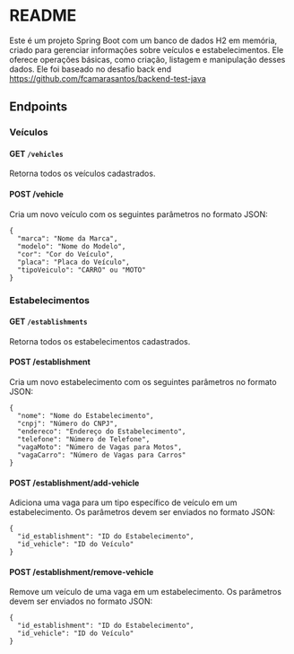 # README

Este é um projeto Spring Boot com um banco de dados H2 em memória, criado para gerenciar informações sobre veículos e estabelecimentos. Ele oferece operações básicas, como criação, listagem e manipulação desses dados. Ele foi baseado no desafio back end https://github.com/fcamarasantos/backend-test-java

## Endpoints

### Veículos

#### GET `/vehicles`

Retorna todos os veículos cadastrados.

#### POST /vehicle

Cria um novo veículo com os seguintes parâmetros no formato JSON:

```
{
  "marca": "Nome da Marca",
  "modelo": "Nome do Modelo",
  "cor": "Cor do Veículo",
  "placa": "Placa do Veículo",
  "tipoVeiculo": "CARRO" ou "MOTO"
}
```

### Estabelecimentos

#### GET `/establishments`

Retorna todos os estabelecimentos cadastrados.

#### POST /establishment

Cria um novo estabelecimento com os seguintes parâmetros no formato JSON:

```
{
  "nome": "Nome do Estabelecimento",
  "cnpj": "Número do CNPJ",
  "endereco": "Endereço do Estabelecimento",
  "telefone": "Número de Telefone",
  "vagaMoto": "Número de Vagas para Motos",
  "vagaCarro": "Número de Vagas para Carros"
}
```

#### POST /establishment/add-vehicle
Adiciona uma vaga para um tipo específico de veículo em um estabelecimento. Os parâmetros devem ser enviados no formato JSON:

```
{
  "id_establishment": "ID do Estabelecimento",
  "id_vehicle": "ID do Veículo"
}
``` 

#### POST /establishment/remove-vehicle

Remove um veículo de uma vaga em um estabelecimento. Os parâmetros devem ser enviados no formato JSON:

```
{
  "id_establishment": "ID do Estabelecimento",
  "id_vehicle": "ID do Veículo"
}
```
